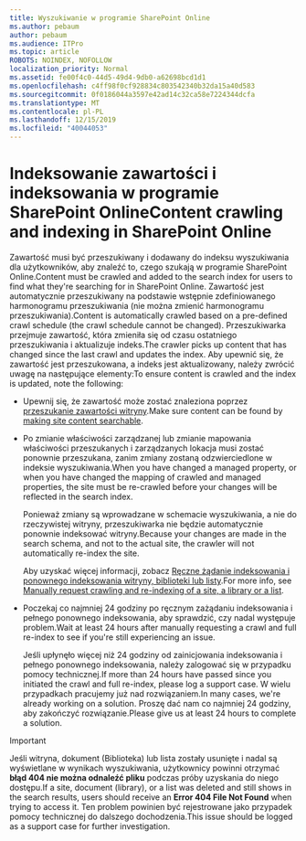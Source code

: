 ```yaml
---
title: Wyszukiwanie w programie SharePoint Online
ms.author: pebaum
author: pebaum
ms.audience: ITPro
ms.topic: article
ROBOTS: NOINDEX, NOFOLLOW
localization_priority: Normal
ms.assetid: fe00f4c0-44d5-49d4-9db0-a62698bcd1d1
ms.openlocfilehash: c4ff98f0cf928834c803542340b32da15a40d583
ms.sourcegitcommit: 0f0186044a3597e42ad14c32ca58e7224344dcfa
ms.translationtype: MT
ms.contentlocale: pl-PL
ms.lasthandoff: 12/15/2019
ms.locfileid: "40044053"
---
```

# <a name="content-crawling-and-indexing-in-sharepoint-online"></a><span data-ttu-id="164c4-102">Indeksowanie zawartości i indeksowania w programie SharePoint Online</span><span class="sxs-lookup"><span data-stu-id="164c4-102">Content crawling and indexing in SharePoint Online</span></span>

<span data-ttu-id="164c4-103">Zawartość musi być przeszukiwany i dodawany do indeksu wyszukiwania dla użytkowników, aby znaleźć to, czego szukają w programie SharePoint Online.</span><span class="sxs-lookup"><span data-stu-id="164c4-103">Content must be crawled and added to the search index for users to find what they're searching for in SharePoint Online.</span></span> <span data-ttu-id="164c4-104">Zawartość jest automatycznie przeszukiwany na podstawie wstępnie zdefiniowanego harmonogramu przeszukiwania (nie można zmienić harmonogramu przeszukiwania).</span><span class="sxs-lookup"><span data-stu-id="164c4-104">Content is automatically crawled based on a pre-defined crawl schedule (the crawl schedule cannot be changed).</span></span> <span data-ttu-id="164c4-105">Przeszukiwarka przejmuje zawartość, która zmieniła się od czasu ostatniego przeszukiwania i aktualizuje indeks.</span><span class="sxs-lookup"><span data-stu-id="164c4-105">The crawler picks up content that has changed since the last crawl and updates the index.</span></span> <span data-ttu-id="164c4-106">Aby upewnić się, że zawartość jest przeszukowana, a indeks jest aktualizowany, należy zwrócić uwagę na następujące elementy:</span><span class="sxs-lookup"><span data-stu-id="164c4-106">To ensure content is crawled and the index is updated, note the following:</span></span>

- <span data-ttu-id="164c4-107">Upewnij się, że zawartość może zostać znaleziona poprzez [przeszukanie zawartości witryny](https://docs.microsoft.com/sharepoint/make-site-content-searchable).</span><span class="sxs-lookup"><span data-stu-id="164c4-107">Make sure content can be found by [making site content searchable](https://docs.microsoft.com/sharepoint/make-site-content-searchable).</span></span>

- <span data-ttu-id="164c4-108">Po zmianie właściwości zarządzanej lub zmianie mapowania właściwości przeszukanych i zarządzanych lokacja musi zostać ponownie przeszukana, zanim zmiany zostaną odzwierciedlone w indeksie wyszukiwania.</span><span class="sxs-lookup"><span data-stu-id="164c4-108">When you have changed a managed property, or when you have changed the mapping of crawled and managed properties, the site must be re-crawled before your changes will be reflected in the search index.</span></span> 

    <span data-ttu-id="164c4-109">Ponieważ zmiany są wprowadzane w schemacie wyszukiwania, a nie do rzeczywistej witryny, przeszukiwarka nie będzie automatycznie ponownie indeksować witryny.</span><span class="sxs-lookup"><span data-stu-id="164c4-109">Because your changes are made in the search schema, and not to the actual site, the crawler will not automatically re-index the site.</span></span> 

    <span data-ttu-id="164c4-110">Aby uzyskać więcej informacji, zobacz [Ręczne żądanie indeksowania i ponownego indeksowania witryny, biblioteki lub listy](https://docs.microsoft.com/sharepoint/crawl-site-conten).</span><span class="sxs-lookup"><span data-stu-id="164c4-110">For more info, see [Manually request crawling and re-indexing of a site, a library or a list](https://docs.microsoft.com/sharepoint/crawl-site-conten).</span></span>

- <span data-ttu-id="164c4-111">Poczekaj co najmniej 24 godziny po ręcznym zażądaniu indeksowania i pełnego ponownego indeksowania, aby sprawdzić, czy nadal występuje problem.</span><span class="sxs-lookup"><span data-stu-id="164c4-111">Wait at least 24 hours after manually requesting a crawl and full re-index to see if you're still experiencing an issue.</span></span> 

    <span data-ttu-id="164c4-112">Jeśli upłynęło więcej niż 24 godziny od zainicjowania indeksowania i pełnego ponownego indeksowania, należy zalogować się w przypadku pomocy technicznej.</span><span class="sxs-lookup"><span data-stu-id="164c4-112">If more than 24 hours have passed since you initiated the crawl and full re-index, please log a support case.</span></span> <span data-ttu-id="164c4-113">W wielu przypadkach pracujemy już nad rozwiązaniem.</span><span class="sxs-lookup"><span data-stu-id="164c4-113">In many cases, we're already working on a solution.</span></span> <span data-ttu-id="164c4-114">Proszę dać nam co najmniej 24 godziny, aby zakończyć rozwiązanie.</span><span class="sxs-lookup"><span data-stu-id="164c4-114">Please give us at least 24 hours to complete a solution.</span></span>

> [!IMPORTANT]
> <span data-ttu-id="164c4-115">Jeśli witryna, dokument (Biblioteka) lub lista zostały usunięte i nadal są wyświetlane w wynikach wyszukiwania, użytkownicy powinni otrzymać **błąd 404 nie można odnaleźć pliku** podczas próby uzyskania do niego dostępu.</span><span class="sxs-lookup"><span data-stu-id="164c4-115">If a site, document (library), or a list was deleted and still shows in the search results, users should receive an **Error 404 File Not Found** when trying to access it.</span></span> <span data-ttu-id="164c4-116">Ten problem powinien być rejestrowane jako przypadek pomocy technicznej do dalszego dochodzenia.</span><span class="sxs-lookup"><span data-stu-id="164c4-116">This issue should be logged as a support case for further investigation.</span></span> 



